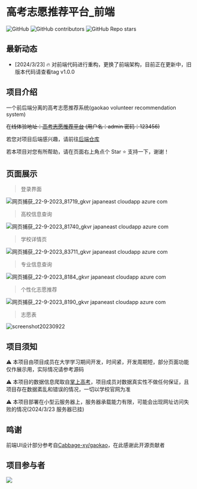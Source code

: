 # 高考志愿推荐平台_前端
![GitHub](https://img.shields.io/github/license/electronic-pig/gkvr_system_frontend)
<img alt="GitHub contributors" src="https://img.shields.io/github/contributors/electronic-pig/gkvr_system_frontend">
![GitHub Repo stars](https://img.shields.io/github/stars/electronic-pig/gkvr_system_frontend)

## 最新动态
- [2024/3/23] 🔥 对前端代码进行重构，更换了前端架构，目前正在更新中，旧版本代码请查看tag v1.0.0
## 项目介绍
一个前后端分离的高考志愿推荐系统(gaokao volunteer recommendation system)

~~在线体验地址：[高考志愿推荐平台](http://gkvr.japaneast.cloudapp.azure.com) (用户名：admin 密码：123456)~~

若您对项目后端感兴趣，请前往[后端仓库](https://github.com/electronic-pig/gkvr_system_backend)

若本项目对您有所帮助，请在页面右上角点个 Star ⭐ 支持一下，谢谢！
## 页面展示
> 登录界面

![网页捕获_22-9-2023_81719_gkvr japaneast cloudapp azure com](https://github.com/electronic-pig/gkvr_system_frontend/assets/103497254/d9a3a59a-5ce6-484c-84da-268e057df54e)

> 高校信息查询

![网页捕获_22-9-2023_81740_gkvr japaneast cloudapp azure com](https://github.com/electronic-pig/gkvr_system_frontend/assets/103497254/78f5802d-595f-4d19-9de0-25c405dcb01f)

> 学校详情页

![网页捕获_22-9-2023_83711_gkvr japaneast cloudapp azure com](https://github.com/electronic-pig/gkvr_system_frontend/assets/103497254/3ed37ae3-b817-42c6-ae50-e1f26f232a54)

> 专业信息查询

![网页捕获_22-9-2023_8184_gkvr japaneast cloudapp azure com](https://github.com/electronic-pig/gkvr_system_frontend/assets/103497254/a562148b-370b-46fd-890a-9f11c6017a9f)

> 个性化志愿推荐

![网页捕获_22-9-2023_8190_gkvr japaneast cloudapp azure com](https://github.com/electronic-pig/gkvr_system_frontend/assets/103497254/d88778ee-f7be-41f5-9d48-7c55e69ec2ca)

> 志愿表

![screenshot20230922](https://github.com/electronic-pig/gkvr_system_frontend/assets/103497254/98ee473d-0d0b-474b-b6cb-c88adbe7dd59)
## 项目须知
⚠️ 本项目由项目成员在大学学习期间开发，时间紧，开发周期短，部分页面功能仅作展示用，实际情况请参考源码

⚠️ 本项目的数据信息爬取自[掌上高考](https://www.gaokao.cn/)，项目成员对数据真实性不做任何保证，且项目存在数据紊乱和错误的情况，一切以学校官网为准

⚠️ 本项目部署在小型云服务器上，服务器承载能力有限，可能会出现网址访问失败的情况(2024/3/23 服务器已挂)

## 鸣谢
前端UI设计部分参考自[Cabbage-xy/gaokao](https://github.com/Cabbage-xy/gaokao)，在此感谢此开源贡献者
## 项目参与者
<a href="https://github.com/electronic-pig/gkvr_system_frontend/graphs/contributors">
  <img src="https://contrib.rocks/image?repo=electronic-pig/gkvr_system_frontend" />
</a>
